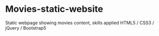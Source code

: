 # Movies-static-website
Static webpage showing movies content, skills applied HTML5 / CSS3 / jQuery / Bootstrap5
